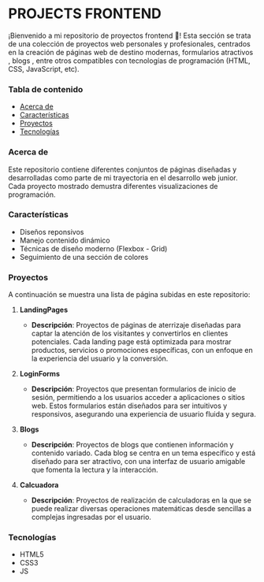 # PROJECTS FRONTEND

¡Bienvenido a mi repositorio de proyectos frontend 👋! Esta sección se trata de una colección de proyectos web personales y profesionales, centrados en la creación de páginas web de destino modernas, formularios atractivos , blogs , entre otros
compatibles con tecnologías de programación (HTML, CSS, JavaScript, etc).

### Tabla de contenido

- [Acerca de](#Acerca-de)
- [Características](#Características)
- [Proyectos](#Proyectos)
- [Tecnologías](#Tecnologías)

### Acerca de

Este repositorio contiene diferentes conjuntos de páginas diseñadas y desarrolladas como parte de mi trayectoria en el desarrollo web junior. Cada proyecto mostrado demustra diferentes visualizaciones de programación.

### Características

- Diseños reponsivos
- Manejo contenido dinámico
- Técnicas de diseño moderno (Flexbox - Grid)
- Seguimiento de una sección de colores

### Proyectos

A continuación se muestra una lista de página subidas en este repositorio:

1. **LandingPages**

   - **Descripción**: Proyectos de páginas de aterrizaje diseñadas para captar la atención de los visitantes y convertirlos en clientes potenciales. Cada landing page está optimizada para mostrar productos, servicios o promociones específicas, con un enfoque en la experiencia del usuario y la conversión.

2. **LoginForms**

   - **Descripción**: Proyectos que presentan formularios de inicio de sesión, permitiendo a los usuarios acceder a aplicaciones o sitios web. Estos formularios están diseñados para ser intuitivos y responsivos, asegurando una experiencia de usuario fluida y segura.

3. **Blogs**

   - **Descripción**: Proyectos de blogs que contienen información y contenido variado. Cada blog se centra en un tema específico y está diseñado para ser atractivo, con una interfaz de usuario amigable que fomenta la lectura y la interacción.

4. **Calcuadora**

   - **Descripción**: Proyectos de realización de calculadoras en la que se puede realizar diversas operaciones matemáticas desde sencillas a complejas ingresadas por el usuario.

### Tecnologías

- HTML5
- CSS3
- JS
